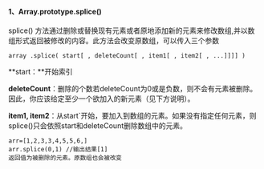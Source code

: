 #### 1、Array.prototype.splice()

splice() 方法通过删除或替换现有元素或者原地添加新的元素来修改数组,并以数组形式返回被修改的内容。此方法会改变原数组，可以传入三个参数

```
array .splice( start[ , deleteCount[ , item1[ , item2[ , ...]]]] )
```

**start：**开始索引

**deleteCount**：删除的个数若deleteCount为0或是负数，则不会有元素被删除。因此，你应该给定至少一个欲加入的新元素（见下方说明）。

**item1, item2**：从start`开始，要加入到数组的元素。如果没有指定任何元素，则splice()只会依照start和deleteCount删除数组中的元素。

```
arr=[1,2,3,3,4,5,5,6,]
arr.splice(0,1) //输出结果[1]
返回值为被删除的元素。原数组也会被改变

```

